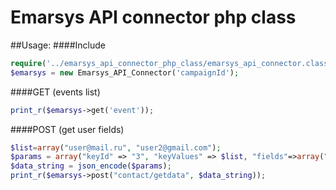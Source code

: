 Emarsys API connector php class
===============================
##Usage:
####Include
```php
require('../emarsys_api_connector_php_class/emarsys_api_connector.class.php');
$emarsys = new Emarsys_API_Connector('campaignId');
```
####GET (events list)
```php
print_r($emarsys->get('event'));
```

####POST (get user fields)
```php
$list=array("user@mail.ru", "user2@gmail.com");
$params = array("keyId" => "3", "keyValues" => $list, "fields"=>array("1","2","3","31"));
$data_string = json_encode($params);
print_r($emarsys->post("contact/getdata", $data_string));
```

